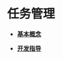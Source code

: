 # 任务管理<a name="ZH-CN_TOPIC_0000001124066565"></a>

-   **[基本概念](kernel-mini-basic-task-basic.md)**  

-   **[开发指导](kernel-mini-basic-task-guide.md)**  


